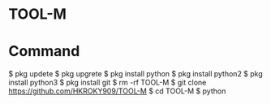 # TOOL-M
# Command 
$ pkg updete 
$ pkg upgrete 
$ pkg install python 
$ pkg install python2
$ pkg install python3
$ pkg install git 
$ rm -rf TOOL-M
$ git clone https://github.com/HKROKY909/TOOL-M
$ cd TOOL-M
$ python 
